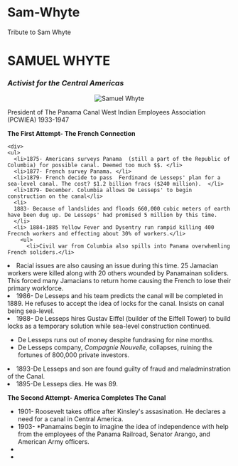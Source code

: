 # Sam-Whyte
Tribute to Sam Whyte

<div>
  
  
  <div><H1> SAMUEL WHYTE</H1></div>
  
  <div><h3><em> Activist for the Central Americas</em> </h3></div>

  <div style="text-align: center;">  <img src="http://thesilverpeoplechronicle.com/wp-content/uploads/2009/04/SHWhyte.jpg" alt="Samuel Whyte">
  </div>
 
  <div> <p class="history">
    President of The Panama Canal West Indian Employees Association (PCWIEA) 
    1933-1947
   </p>
  </div>
  
  <div>
  <p class="french"><b>
   The First Attempt- The French Connection
    </b> </p>
    
  </div>
   
    <div>
    <ul>
      <li>1875- Americans surveys Panama  (still a part of the Republic of Columbia) for possible canal. Deemed too much $$. </li>
      <li>1877- French survey Panama. </li>
      <li>1879- French decide to pass  Ferdinand de Lesseps' plan for a sea-level canal. The cost? $1.2 billion fracs ($240 million).  </li>
      <li>1879- December. Columbia allows De Lesseps' to begin construction on the canal</li>
      <li>
      1883- Because of landslides and floods 660,000 cubic meters of earth have been dug up. De Lesseps' had promised 5 million by this time.
      </li>
      <li> 1884-1885 Yellow Fever and Dysentry run rampid killing 400 Frecnch workers and effecting about 30% of workers.</li>
        <ul>
          <li>Civil war from Columbia also spills into Panama overwhemling French soliders.</li>
<li> Racial issues are also causing an issue during this time. 25 Jamacian workers were killed along with 20 others wounded by Panamainan soliders. This forced many Jamacians to return home causing the French to lose their primary workforce.
        </ul></li>
      <li> 1986- De Lesseps and his team predicts the canal will be completed in 1889. He refuses to accept the idea of locks for the canal. Insists on canal being sea-level.</li>
      <li>1988- De Lesseps hires Gustav Eiffel (builder of the Eiffell Tower) to build locks as a temporary solution while sea-level construction continued.   </li>    <ul>
      <li>De Lesseps runs out of money despite fundrasing for nine months. </li> 
      <li> De Lesseps company, <em>Compagnie Nouvelle,</em> collapses, ruining the fortunes of 800,000 private investors.</li> 
      </ul>
      <li>1893-De Lesseps and son are found guilty of fraud and maladminstration of the Canal. </li> 
      <li> 1895-De Lesseps dies. He was 89.</li>
      </ul> </div>
<div><p class="america"><b>
  The Second Attempt- America Completes The Canal </b> </div>


<div>
<ul>
  <li>1901- Roosevelt takes office after Kinsley's assasination. He declares a need for a canal in Central America.  </li>
  <li> 1903- *Panamains begin to imagine the idea of independence with help from the employees of the Panama Railroad, Senator Arango, and American Army officers.  </li>
  <li> </li>
    <li> </li>
  

</ul>



</div>


</div>

  
  
 
  
  
  
  
</div>

